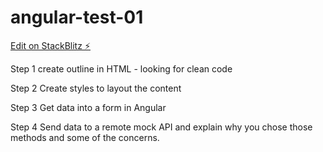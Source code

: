 # angular-test-01

[Edit on StackBlitz ⚡️](https://stackblitz.com/edit/angular-ivy-dfavjf)

Step 1
create outline in HTML - looking for clean code

Step 2
Create styles to layout the content

Step 3
Get data into a form in Angular

Step 4
Send data to a remote mock API and explain why you chose those methods and some of the concerns.
